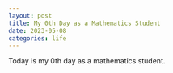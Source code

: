 ```yaml
---
layout: post
title: My 0th Day as a Mathematics Student
date: 2023-05-08
categories: life
---
```


Today is my 0th day as a mathematics student.